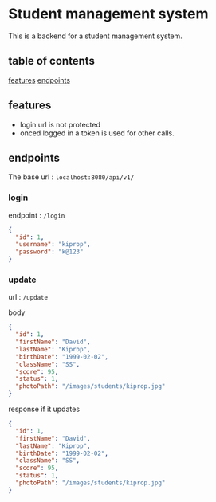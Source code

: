 # Student management  system

This is a backend for a student management system.
## table of contents

[features](#features)
[endpoints](#endpoints)

## features

- login url is not protected
- onced logged in a token is used for other calls.

## endpoints

The base url : `localhost:8080/api/v1/`
### login 

endpoint : `/login`
```json
{
  "id": 1,
  "username": "kiprop",
  "password": "k@123"
}
```

### update

url : `/update`

body

```json
{
  "id": 1,
  "firstName": "David",
  "lastName": "Kiprop",
  "birthDate": "1999-02-02",
  "className": "SS",
  "score": 95,
  "status": 1,
  "photoPath": "/images/students/kiprop.jpg"
}

```

response if it updates

```json
{
  "id": 1,
  "firstName": "David",
  "lastName": "Kiprop",
  "birthDate": "1999-02-02",
  "className": "SS",
  "score": 95,
  "status": 1,
  "photoPath": "/images/students/kiprop.jpg"
}
```




